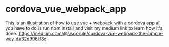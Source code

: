 # cordova_vue_webpack_app
This is an illustration of how to use vue + webpack with a cordova app
all you have to do is run npm install
and visit my medium link to learn how it's done.
https://medium.com/@siscorule/cordova-vue-webpack-the-simple-way-da32d996ff3e
